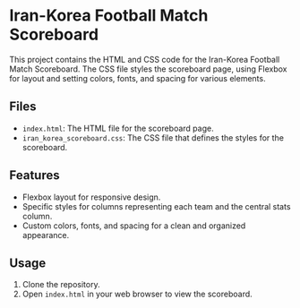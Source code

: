 # Iran-Korea Football Match Scoreboard

This project contains the HTML and CSS code for the Iran-Korea Football Match Scoreboard. The CSS file styles the scoreboard page, using Flexbox for layout and setting colors, fonts, and spacing for various elements.

## Files

- `index.html`: The HTML file for the scoreboard page.
- `iran_korea_scoreboard.css`: The CSS file that defines the styles for the scoreboard.

## Features

- Flexbox layout for responsive design.
- Specific styles for columns representing each team and the central stats column.
- Custom colors, fonts, and spacing for a clean and organized appearance.

## Usage

1. Clone the repository.
2. Open `index.html` in your web browser to view the scoreboard.
